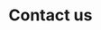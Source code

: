 ---
title: "Contact us"
meta_title: "Contact us | Software development systems – Respiro"
description: "Contact Respiro to know more about our services and Saas solutions."
layout: "contact"
---